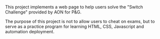 This project implements a web page to help users solve the "Switch Challenge" provided by AON for P&G.

The purpose of this project is not to allow users to cheat on exams, but to serve as a practice program for learning HTML, CSS, Javascript and automation deployment.
